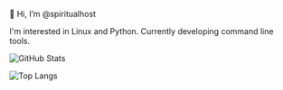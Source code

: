 👋 Hi, I’m @spiritualhost

I'm interested in Linux and Python. Currently developing command line tools. 

![GitHub Stats](https://github-readme-stats.vercel.app/api?username=spiritualhost&show_icons=true&theme=tokyonight&v=3)

![Top Langs](https://github-readme-stats.vercel.app/api/top-langs/?username=spiritualhost&layout=compact&v=3)
